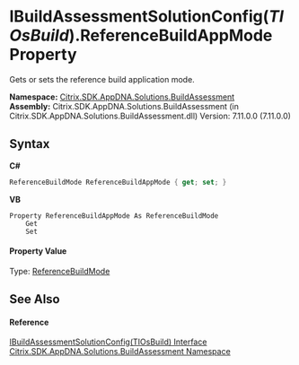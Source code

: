 # IBuildAssessmentSolutionConfig(*TIOsBuild*).ReferenceBuildAppMode Property 
 

Gets or sets the reference build application mode.

**Namespace:**&nbsp;[Citrix.SDK.AppDNA.Solutions.BuildAssessment](853bdb50-ea5c-dc0d-0be0-7254b6c38034.md)<br />**Assembly:**&nbsp;Citrix.SDK.AppDNA.Solutions.BuildAssessment (in Citrix.SDK.AppDNA.Solutions.BuildAssessment.dll) Version: 7.11.0.0 (7.11.0.0)

## Syntax

**C#**
```csharp
ReferenceBuildMode ReferenceBuildAppMode { get; set; }
```

**VB**
```vbnet
Property ReferenceBuildAppMode As ReferenceBuildMode
	Get
	Set
```


#### Property Value
Type: <a href="2f0d8c48-c85e-2e77-f28f-d8a2133203f4">ReferenceBuildMode</a>

## See Also


#### Reference
<a href="e078570d-b908-6d8e-cd70-10723f782e6f">IBuildAssessmentSolutionConfig(TIOsBuild) Interface</a><br /><a href="853bdb50-ea5c-dc0d-0be0-7254b6c38034">Citrix.SDK.AppDNA.Solutions.BuildAssessment Namespace</a><br />